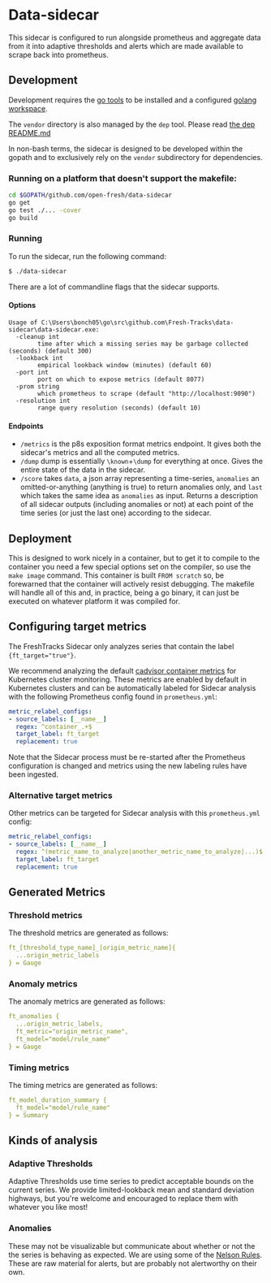 # Data-sidecar

This sidecar is configured to run alongside prometheus and aggregate data from it into adaptive thresholds and alerts which are made available to scrape back into prometheus.

## Development

Development requires the [go tools](https://golang.org/doc/install) to be installed and a configured [golang workspace](https://golang.org/doc/code.html#Workspaces).

The `vendor` directory is also managed by the `dep` tool. Please read [the dep README.md](https://github.com/golang/dep/blob/master/README.md)

In non-bash terms, the sidecar is designed to be developed within the gopath and to exclusively rely on the `vendor` subdirectory for dependencies.

### Running on a platform that doesn't support the makefile:

```bash
cd $GOPATH/github.com/open-fresh/data-sidecar
go get
go test ./... -cover
go build
```

### Running
To run the sidecar, run the following command:

```bash
$ ./data-sidecar
```

There are a lot of commandline flags that the sidecar supports.

#### Options
```
Usage of C:\Users\bonch05\go\src\github.com\Fresh-Tracks\data-sidecar\data-sidecar.exe:
  -cleanup int
        time after which a missing series may be garbage collected (seconds) (default 300)
  -lookback int
        empirical lookback window (minutes) (default 60)
  -port int
        port on which to expose metrics (default 8077)
  -prom string
        which prometheus to scrape (default "http://localhost:9090")
  -resolution int
        range query resolution (seconds) (default 10)
```

#### Endpoints

* `/metrics` is the p8s exposition format metrics endpoint. It gives both the sidecar's metrics and all the computed metrics.
* `/dump` dump is essentially `\known`+`\dump` for everything at once. Gives the entire state of the data in the sidecar.
* `/score` takes `data`, a json array representing a time-series, `anomalies` an omitted-or-anything (anything is true) to return anomalies only, and `last` which takes the same idea as `anomalies`  as input. Returns a description of all sidecar outputs (including anomalies or not) at each point of the  time series (or just the last one) according to the sidecar.

## Deployment

This is designed to work nicely in a container, but to get it to compile to the container you need a few special options set on the compiler, so use the `make image` command. This container is built `FROM scratch` so, be forewarned that the container will actively resist debugging. The makefile will handle all of this and, in practice, being a go binary, it can just be executed on whatever platform it was compiled for.

## Configuring target metrics

The FreshTracks Sidecar only analyzes series that contain the label `{ft_target="true"}`.

We recommend analyzing the default [cadvisor container metrics](https://github.com/google/cadvisor) for Kubernetes cluster monitoring.
These metrics are enabled by default in Kubernetes clusters and can be automatically labeled for Sidecar analysis with the following Prometheus config found in `prometheus.yml`:

```yaml
metric_relabel_configs:
- source_labels: [__name__]
  regex: ^container_.+$
  target_label: ft_target
  replacement: true
```

Note that the Sidecar process must be re-started after the Prometheus configuration is changed and metrics using the new labeling rules have been ingested.

### Alternative target metrics

Other metrics can be targeted for Sidecar analysis with this `prometheus.yml` config:

```yaml
metric_relabel_configs:
- source_labels: [__name__]
  regex: ^(metric_name_to_analyze|another_metric_name_to_analyze|...)$
  target_label: ft_target
  replacement: true
```

## Generated Metrics

### Threshold metrics

The threshold metrics are generated as follows:

```yaml
ft_[threshold_type_name]_[origin_metric_name]{
  ...origin_metric_labels
} = Gauge
```

### Anomaly metrics

The anomaly metrics are generated as follows:

```yaml
ft_anomalies {
  ...origin_metric_labels,
  ft_metric="origin_metric_name",
  ft_model="model/rule_name"
} = Gauge
```

### Timing metrics

The timing metrics are generated as follows:

```yaml
ft_model_duration_summary {
  ft_model="model/rule_name"
} = Summary
```

## Kinds of analysis

### Adaptive Thresholds
Adaptive Thresholds use time series to predict acceptable bounds on the current series. We provide limited-lookback mean and standard deviation highways, but you're welcome and encouraged to replace them with whatever you like most!

### Anomalies
These may not be visualizable but communicate about whether or not the the series is behaving as expected. We are using some of the [Nelson Rules](https://en.wikipedia.org/wiki/Nelson_rules). These are raw material for alerts, but are probably not alertworthy on their own.
